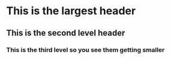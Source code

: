 # This is the largest header
## This is the second level header
### This is the third level so you see them getting smaller
